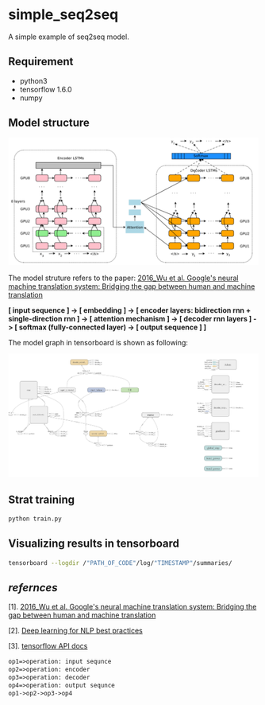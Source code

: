 # simple_seq2seq
A simple example of seq2seq model.

## Requirement
- python3
- tensorflow 1.6.0
- numpy

## Model structure
![model_structure](./model_structure.png)

The model struture refers to the paper: [2016_Wu et al. Google's neural machine translation system: Bridging the gap between human and machine translation](https://arxiv.org/pdf/1609.08144.pdf%20\(7.pdf)

**[ input sequence ] -> [ embedding ] -> [ encoder layers: bidirection rnn + single-direction rnn ] -> [ attention mechanism ] -> [ decoder rnn layers ] -> [ softmax (fully-connected layer) -> [ output sequence ] ]**

The model graph in tensorboard is shown as following:

![model_graph](./model_graph.png)

## Strat training
```sh
python train.py
```

## Visualizing results in tensorboard
```sh
tensorboard --logdir /"PATH_OF_CODE"/log/"TIMESTAMP"/summaries/
```

## *refernces*
[1]. [2016_Wu et al. Google's neural machine translation system: Bridging the gap between human and machine translation](https://arxiv.org/pdf/1609.08144.pdf%20\(7.pdf)

[2]. [Deep learning for NLP best practices](http://ruder.io/deep-learning-nlp-best-practices/index.html#fnref:20)

[3]. [tensorflow API docs](https://www.tensorflow.org/api_docs/python/tf)

```flow
op1=>operation: input sequnce
op2=>operation: encoder
op3=>operation: decoder
op4=>operation: output sequnce
op1->op2->op3->op4
```
